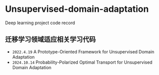 # Unsupervised-domain-adaptation
Deep learning project code record
## 迁移学习领域适应相关学习代码
- `2022.4.19` A Prototype-Oriented Framework for Unsupervised Domain Adaptation    
- `2024.10.14` Probability-Polarized Optimal Transport for Unsupervised Domain Adaptation   
